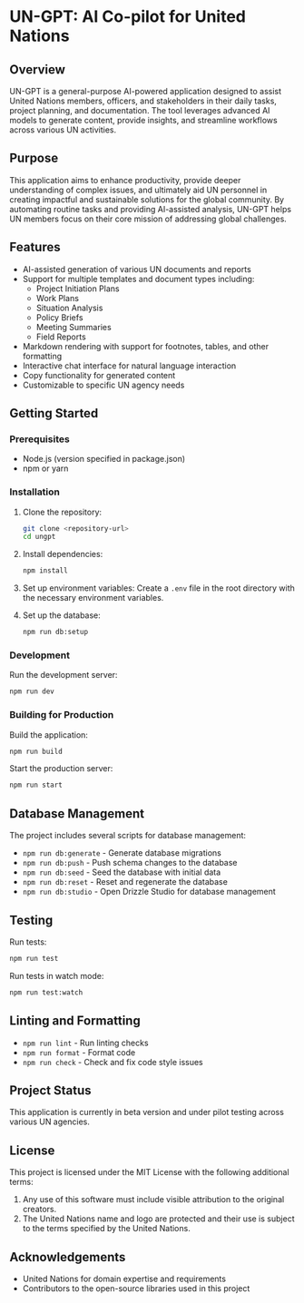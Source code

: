 # UN-GPT: AI Co-pilot for United Nations

## Overview

UN-GPT is a general-purpose AI-powered application designed to assist United Nations members, officers, and stakeholders in their daily tasks, project planning, and documentation. The tool leverages advanced AI models to generate content, provide insights, and streamline workflows across various UN activities.

## Purpose

This application aims to enhance productivity, provide deeper understanding of complex issues, and ultimately aid UN personnel in creating impactful and sustainable solutions for the global community. By automating routine tasks and providing AI-assisted analysis, UN-GPT helps UN members focus on their core mission of addressing global challenges.

## Features

- AI-assisted generation of various UN documents and reports
- Support for multiple templates and document types including:
  - Project Initiation Plans
  - Work Plans
  - Situation Analysis
  - Policy Briefs
  - Meeting Summaries
  - Field Reports
- Markdown rendering with support for footnotes, tables, and other formatting
- Interactive chat interface for natural language interaction
- Copy functionality for generated content
- Customizable to specific UN agency needs

## Getting Started

### Prerequisites

- Node.js (version specified in package.json)
- npm or yarn

### Installation

1. Clone the repository:
   ```bash
   git clone <repository-url>
   cd ungpt
   ```

2. Install dependencies:
   ```bash
   npm install
   ```

3. Set up environment variables:
   Create a `.env` file in the root directory with the necessary environment variables.

4. Set up the database:
   ```bash
   npm run db:setup
   ```

### Development

Run the development server:
```bash
npm run dev
```

### Building for Production

Build the application:
```bash
npm run build
```

Start the production server:
```bash
npm run start
```

## Database Management

The project includes several scripts for database management:

- `npm run db:generate` - Generate database migrations
- `npm run db:push` - Push schema changes to the database
- `npm run db:seed` - Seed the database with initial data
- `npm run db:reset` - Reset and regenerate the database
- `npm run db:studio` - Open Drizzle Studio for database management

## Testing

Run tests:
```bash
npm run test
```

Run tests in watch mode:
```bash
npm run test:watch
```

## Linting and Formatting

- `npm run lint` - Run linting checks
- `npm run format` - Format code
- `npm run check` - Check and fix code style issues

## Project Status

This application is currently in beta version and under pilot testing across various UN agencies.

## License

This project is licensed under the MIT License with the following additional terms:

1. Any use of this software must include visible attribution to the original creators.
2. The United Nations name and logo are protected and their use is subject to the terms specified by the United Nations.

## Acknowledgements

- United Nations for domain expertise and requirements
- Contributors to the open-source libraries used in this project

